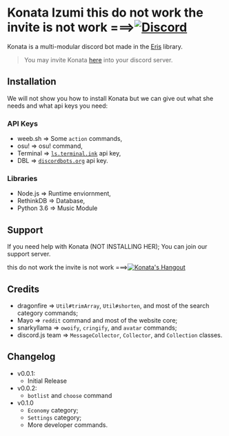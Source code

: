 # Konata Izumi this do not work the invite is not work ===>[![Discord](https://discordapp.com/api/guilds/382725233695522816/embed.png)](https://discord.gg/RDKNApX)
Konata is a multi-modular discord bot made in the [Eris](https://abal.moe/Eris) library.
> You may invite Konata [here](https://discordapp.com/oauth2/authorize?client_id=438521107709165568&scope=bot&permissions=0) into your discord server.

## Installation
We will not show you how to install Konata but we can give out what she needs and what api keys you need:

### API Keys
* weeb.sh => Some `action` commands,
* osu! => osu! command,
* Terminal => [`ls.terminal.ink`](https://ls.terminal.ink) api key,
* DBL => [`discordbots.org`](https://discordbots.org) api key.

### Libraries
* Node.js => Runtime enviornment,
* RethinkDB => Database,
* Python 3.6 => Music Module

## Support
If you need help with Konata (NOT INSTALLING HER); You can join our support server.

this do not work the invite is not work ===>[![Konata's Hangout](https://discordapp.com/api/guilds/382725233695522816/embed.png?style=banner3)](https://discord.gg/RDKNApX)

## Credits
* dragonfire => `Util#trimArray`, `Util#shorten`, and most of the search category commands;
* Mayo => `reddit` command and most of the website core;
* snarkyllama => `owoify`, `cringify`, and `avatar` commands;
* discord.js team => `MessageCollector`, `Collector`, and `Collection` classes.

## Changelog
* v0.0.1:
    * Initial Release
* v0.0.2:
    * `botlist` and `choose` command
* v0.1.0
    * `Economy` category;
    * `Settings` category;
    * More developer commands.
